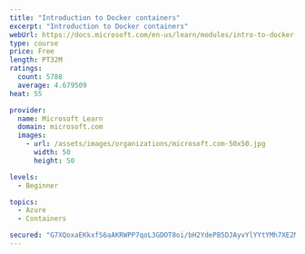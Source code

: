 ```yaml
---
title: "Introduction to Docker containers"
excerpt: "Introduction to Docker containers"
webUrl: https://docs.microsoft.com/en-us/learn/modules/intro-to-docker-containers/
type: course
price: Free
length: PT32M
ratings:
  count: 5788
  average: 4.679509
heat: 55

provider:
  name: Microsoft Learn
  domain: microsoft.com
  images:
    - url: /assets/images/organizations/microsoft.com-50x50.jpg
      width: 50
      height: 50

levels:
  - Beginner

topics:
  - Azure
  - Containers

secured: "G7XQoxaEKkxfS6aAKRWPP7qoL3GDOT8oi/bH2YdePB5DJAyvYlYYtYMh7XE2M0/4luAMX91cFLbD9615P0NI38Nn7ynzBf31h7TQ97abLOJzwd4pmi14yHlp4nnJZLOpkfAxSp97cHd4ELjbWwqnNWBCXlcizFGH6FM7NK7t2czEWRKC9KJV3wgYY+C98XiV0MoumDC6z7fMY0WX7kUl1G2vLO2fJO68Im7LNOh1ynvTIZ22DGwnFT/0kG2E5vJhgiyfn/7OfLnzXXD9YW4UEzS6YLMRmaaw/zXNUyxVrmc/i2ytCrL8Thm/NIqocKG8Q3hQCkoSYfZ0Wq5i5TYZwu82a3f5pOPyAQviJhlPjOG051z7xQv/932V6dF6RpVc1ff76X+4k/oJzW94FV/giBR57kzJNO4dg5d5jPsfVIU=;/Snb6W5hVnxxWXCUOC4LLQ=="
---
```


